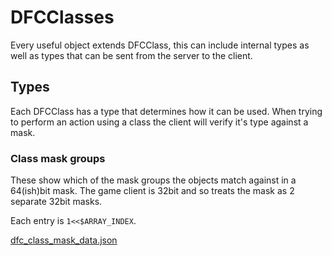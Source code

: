 # DFCClasses

Every useful object extends DFCClass, this can include internal types as well as types that can be sent from the server
to the client.

## Types

Each DFCClass has a type that determines how it can be used. When trying to perform an action using a class
the client will verify it's type against a mask.

### Class mask groups

These show which of the mask groups the objects match against in a 64(ish)bit mask.
The game client is 32bit and so treats the mask as 2 separate 32bit masks.

Each entry is `1<<$ARRAY_INDEX`.

[dfc_class_mask_data.json](../../Dumps/dfc_class_mask_data.json)